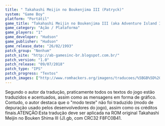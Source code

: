 ```yaml
---
title: " Takahashi Meijin no Boukenjima III (Patryck)"
system: "Game Boy"
platform: "Portátil"
game_title: "Takahashi Meijin no Boukenjima III (aka Adventure Island II - Aliens in Paradise)"
game_category: "Ação / Plataforma"
game_players: "1"
game_developer: "Hudson"
game_publisher: "Hudson"
game_release_date: "26/02/1993"
patch_group: "Nenhum"
patch_site: "http://ab-gamesinc-br.blogspot.com.br/"
patch_version: "1.0"
patch_release: "09/07/2018"
patch_type: "IPS"
patch_progress: "Textos"
patch_images: ["http://www.romhackers.org/imagens/traducoes/%5BGB%5D%20Takahashi%20Meijin%20no%20Boukenjima%20III%20-%20Patryck%20-%201.png","http://www.romhackers.org/imagens/traducoes/%5BGB%5D%20Takahashi%20Meijin%20no%20Boukenjima%20III%20-%20Patryck%20-%202.png","http://www.romhackers.org/imagens/traducoes/%5BGB%5D%20Takahashi%20Meijin%20no%20Boukenjima%20III%20-%20Patryck%20-%203.png"]
---
```

Segundo o autor da tradução, praticamente todos os textos do jogo estão traduzidos e acentuados, assim como as mensagens em forma de gráfico. Contudo, o autor destaca que o "modo teste" não foi traduzido (modo de depuração usado pelos desenvolvedores do jogo), assim como os créditos finais.ATENÇÃO:Esta tradução deve ser aplicada na ROM original Takahashi Meijin no Bouken Shima III (J).gb, com CRC32 F8FC0B41.